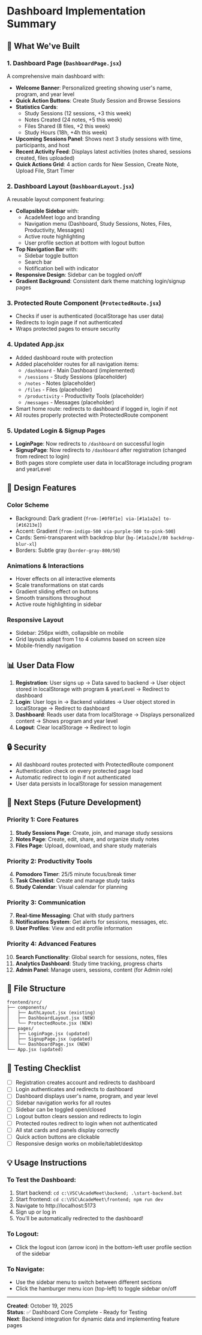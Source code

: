 # Dashboard Implementation Summary

## 🎉 What We've Built

### **1. Dashboard Page** (`DashboardPage.jsx`)
A comprehensive main dashboard with:
- **Welcome Banner**: Personalized greeting showing user's name, program, and year level
- **Quick Action Buttons**: Create Study Session and Browse Sessions
- **Statistics Cards**: 
  - Study Sessions (12 sessions, +3 this week)
  - Notes Created (24 notes, +5 this week)
  - Files Shared (8 files, +2 this week)
  - Study Hours (18h, +4h this week)
- **Upcoming Sessions Panel**: Shows next 3 study sessions with time, participants, and host
- **Recent Activity Feed**: Displays latest activities (notes shared, sessions created, files uploaded)
- **Quick Actions Grid**: 4 action cards for New Session, Create Note, Upload File, Start Timer

### **2. Dashboard Layout** (`DashboardLayout.jsx`)
A reusable layout component featuring:
- **Collapsible Sidebar** with:
  - AcadeMeet logo and branding
  - Navigation menu (Dashboard, Study Sessions, Notes, Files, Productivity, Messages)
  - Active route highlighting
  - User profile section at bottom with logout button
- **Top Navigation Bar** with:
  - Sidebar toggle button
  - Search bar
  - Notification bell with indicator
- **Responsive Design**: Sidebar can be toggled on/off
- **Gradient Background**: Consistent dark theme matching login/signup pages

### **3. Protected Route Component** (`ProtectedRoute.jsx`)
- Checks if user is authenticated (localStorage has user data)
- Redirects to login page if not authenticated
- Wraps protected pages to ensure security

### **4. Updated App.jsx**
- Added dashboard route with protection
- Added placeholder routes for all navigation items:
  - `/dashboard` - Main Dashboard (implemented)
  - `/sessions` - Study Sessions (placeholder)
  - `/notes` - Notes (placeholder)
  - `/files` - Files (placeholder)
  - `/productivity` - Productivity Tools (placeholder)
  - `/messages` - Messages (placeholder)
- Smart home route: redirects to dashboard if logged in, login if not
- All routes properly protected with ProtectedRoute component

### **5. Updated Login & Signup Pages**
- **LoginPage**: Now redirects to `/dashboard` on successful login
- **SignupPage**: Now redirects to `/dashboard` after registration (changed from redirect to login)
- Both pages store complete user data in localStorage including program and yearLevel

## 🎨 Design Features

### Color Scheme
- Background: Dark gradient (`from-[#0f0f1e] via-[#1a1a2e] to-[#16213e]`)
- Accent: Gradient (`from-indigo-500 via-purple-500 to-pink-500`)
- Cards: Semi-transparent with backdrop blur (`bg-[#1a1a2e]/80 backdrop-blur-xl`)
- Borders: Subtle gray (`border-gray-800/50`)

### Animations & Interactions
- Hover effects on all interactive elements
- Scale transformations on stat cards
- Gradient sliding effect on buttons
- Smooth transitions throughout
- Active route highlighting in sidebar

### Responsive Layout
- Sidebar: 256px width, collapsible on mobile
- Grid layouts adapt from 1 to 4 columns based on screen size
- Mobile-friendly navigation

## 📊 User Data Flow

1. **Registration**: User signs up → Data saved to backend → User object stored in localStorage with program & yearLevel → Redirect to dashboard
2. **Login**: User logs in → Backend validates → User object stored in localStorage → Redirect to dashboard
3. **Dashboard**: Reads user data from localStorage → Displays personalized content → Shows program and year level
4. **Logout**: Clear localStorage → Redirect to login

## 🔒 Security
- All dashboard routes protected with ProtectedRoute component
- Authentication check on every protected page load
- Automatic redirect to login if not authenticated
- User data persists in localStorage for session management

## 🚀 Next Steps (Future Development)

### Priority 1: Core Features
1. **Study Sessions Page**: Create, join, and manage study sessions
2. **Notes Page**: Create, edit, share, and organize study notes
3. **Files Page**: Upload, download, and share study materials

### Priority 2: Productivity Tools
4. **Pomodoro Timer**: 25/5 minute focus/break timer
5. **Task Checklist**: Create and manage study tasks
6. **Study Calendar**: Visual calendar for planning

### Priority 3: Communication
7. **Real-time Messaging**: Chat with study partners
8. **Notifications System**: Get alerts for sessions, messages, etc.
9. **User Profiles**: View and edit profile information

### Priority 4: Advanced Features
10. **Search Functionality**: Global search for sessions, notes, files
11. **Analytics Dashboard**: Study time tracking, progress charts
12. **Admin Panel**: Manage users, sessions, content (for Admin role)

## 📁 File Structure

```
frontend/src/
├── components/
│   ├── AuthLayout.jsx (existing)
│   ├── DashboardLayout.jsx (NEW)
│   └── ProtectedRoute.jsx (NEW)
├── pages/
│   ├── LoginPage.jsx (updated)
│   ├── SignupPage.jsx (updated)
│   └── DashboardPage.jsx (NEW)
└── App.jsx (updated)
```

## 🎯 Testing Checklist

- [ ] Registration creates account and redirects to dashboard
- [ ] Login authenticates and redirects to dashboard
- [ ] Dashboard displays user's name, program, and year level
- [ ] Sidebar navigation works for all routes
- [ ] Sidebar can be toggled open/closed
- [ ] Logout button clears session and redirects to login
- [ ] Protected routes redirect to login when not authenticated
- [ ] All stat cards and panels display correctly
- [ ] Quick action buttons are clickable
- [ ] Responsive design works on mobile/tablet/desktop

## 💡 Usage Instructions

### To Test the Dashboard:
1. Start backend: `cd c:\VSC\AcadeMeet\backend; .\start-backend.bat`
2. Start frontend: `cd c:\VSC\AcadeMeet\frontend; npm run dev`
3. Navigate to http://localhost:5173
4. Sign up or log in
5. You'll be automatically redirected to the dashboard!

### To Logout:
- Click the logout icon (arrow icon) in the bottom-left user profile section of the sidebar

### To Navigate:
- Use the sidebar menu to switch between different sections
- Click the hamburger menu icon (top-left) to toggle sidebar on/off

---

**Created**: October 19, 2025  
**Status**: ✅ Dashboard Core Complete - Ready for Testing  
**Next**: Backend integration for dynamic data and implementing feature pages
